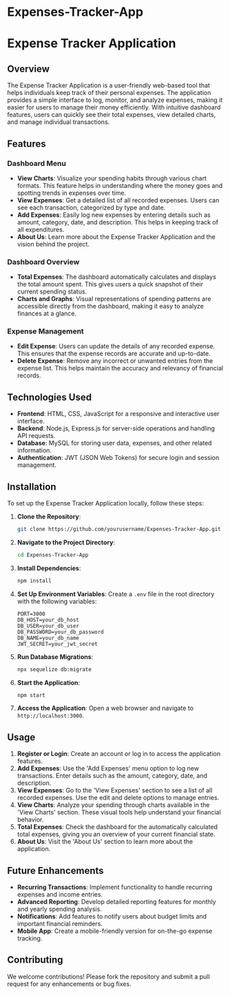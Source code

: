 # Expenses-Tracker-App

# Expense Tracker Application

## Overview

The Expense Tracker Application is a user-friendly web-based tool that helps individuals keep track of their personal expenses. The application provides a simple interface to log, monitor, and analyze expenses, making it easier for users to manage their money efficiently. With intuitive dashboard features, users can quickly see their total expenses, view detailed charts, and manage individual transactions.

## Features

### Dashboard Menu

- **View Charts**:  Visualize your spending habits through various chart formats. This feature helps in understanding where the money goes and spotting trends in expenses over time.
- **View Expenses**: Get a detailed list of all recorded expenses. Users can see each transaction, categorized by type and date.
- **Add Expenses**: Easily log new expenses by entering details such as amount, category, date, and description. This helps in keeping track of all expenditures.
- **About Us**: Learn more about the Expense Tracker Application and the vision behind the project.

### Dashboard Overview

- **Total Expenses**: The dashboard automatically calculates and displays the total amount spent. This gives users a quick snapshot of their current spending status.
- **Charts and Graphs**: Visual representations of spending patterns are accessible directly from the dashboard, making it easy to analyze finances at a glance.

### Expense Management

- **Edit Expense**: Users can update the details of any recorded expense. This ensures that the expense records are accurate and up-to-date.
- **Delete Expense**: Remove any incorrect or unwanted entries from the expense list. This helps maintain the accuracy and relevancy of financial records.

## Technologies Used

- **Frontend**: HTML, CSS, JavaScript for a responsive and interactive user interface.
- **Backend**: Node.js, Express.js for server-side operations and handling API requests.
- **Database**: MySQL for storing user data, expenses, and other related information.
- **Authentication**: JWT (JSON Web Tokens) for secure login and session management.

## Installation

To set up the Expense Tracker Application locally, follow these steps:

1. **Clone the Repository**:
    ```bash
    git clone https://github.com/yourusername/Expenses-Tracker-App.git
    ```

2. **Navigate to the Project Directory**:
    ```bash
    cd Expenses-Tracker-App
    ```

3. **Install Dependencies**:
    ```bash
    npm install
    ```

4. **Set Up Environment Variables**: Create a `.env` file in the root directory with the following variables:

    ```env
    PORT=3000
    DB_HOST=your_db_host
    DB_USER=your_db_user
    DB_PASSWORD=your_db_password
    DB_NAME=your_db_name
    JWT_SECRET=your_jwt_secret
    ```

5. **Run Database Migrations**:
    ```bash
    npx sequelize db:migrate
    ```

6. **Start the Application**:
    ```bash
    npm start
    ```

7. **Access the Application**: Open a web browser and navigate to `http://localhost:3000`.

## Usage

1. **Register or Login**: Create an account or log in to access the application features.
2. **Add Expenses**: Use the 'Add Expenses' menu option to log new transactions. Enter details such as the amount, category, date, and description.
3. **View Expenses**: Go to the 'View Expenses' section to see a list of all recorded expenses. Use the edit and delete options to manage entries.
4. **View Charts**: Analyze your spending through charts available in the 'View Charts' section. These visual tools help understand your financial behavior.
5. **Total Expenses**: Check the dashboard for the automatically calculated total expenses, giving you an overview of your current financial state.
6. **About Us**: Visit the 'About Us' section to learn more about the application.

## Future Enhancements

- **Recurring Transactions**: Implement functionality to handle recurring expenses and income entries.
- **Advanced Reporting**: Develop detailed reporting features for monthly and yearly spending analysis.
- **Notifications**: Add features to notify users about budget limits and important financial reminders.
- **Mobile App**: Create a mobile-friendly version for on-the-go expense tracking.

## Contributing

We welcome contributions! Please fork the repository and submit a pull request for any enhancements or bug fixes.


